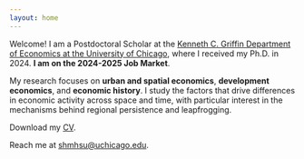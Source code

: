 ```yaml
---
layout: home
---
```


Welcome! I am a Postdoctoral Scholar at the <a href="https://economics.uchicago.edu/" target="_blank">Kenneth C. Griffin Department of Economics at the University of Chicago</a>, where I received my Ph.D. in 2024. **I am on the 2024-2025 Job Market**.

My research focuses on **urban and spatial economics**, **development economics**, and **economic history**. I study the factors that drive differences in economic activity across space and time, with particular interest in the mechanisms behind regional persistence and leapfrogging.

Download my <a href="/assets/cv/cv_hsu.pdf" target="_blank">CV</a>.

Reach me at <a href="mailto:shmhsu@uchicago.edu">shmhsu@uchicago.edu</a>.
